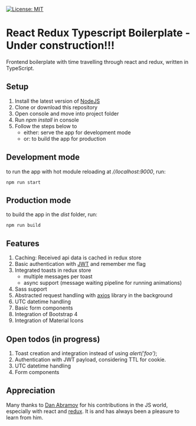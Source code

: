 [![License: MIT](https://img.shields.io/badge/License-MIT-green.svg)](https://opensource.org/licenses/MIT)


# React Redux Typescript Boilerplate - Under construction!!!
Frontend boilerplate with time travelling through react and redux, written in TypeScript.
 
## Setup
1. Install the latest version of [NodeJS](http://nodejs.org/en/download/)
2. Clone or download this repository
3. Open console and move into project folder
4. Run *npm install* in console
5. Follow the steps below to
   - either: serve the app for development mode
   - or: to build the app for production

## Development mode
to run the app with hot module reloading at *//localhost:9000*, run:

    npm run start

## Production mode
to build the app in the *dist* folder, run:

    npm run build
    
## Features
1. Caching: Received api data is cached in redux store
2. Basic authentication with [JWT](http://jwt.io) and remember me flag
3. Integrated toasts in redux store
    - multiple messages per toast
    - async support (message waiting pipeline for running animations)
4. Sass support
5. Abstracted request handling with [axios](http://npmjs.com/package/axios) library in the background
6. UTC datetime handling
7. Basic form components
8. Integration of Bootstrap 4
9. Integration of Material Icons
  
## Open todos (in progress)
1. Toast creation and integration instead of using *alert('foo')*;
2. Authentication with JWT payload, considering TTL for cookie.
3. UTC datetime handling
4. Form components

## Appreciation
Many thanks to [Dan Abramov](http://github.com/gaearon) for his contributions in the JS world, especially with react and [redux](http://redux.js.org/).
It is and has always been a pleasure to learn from him.
